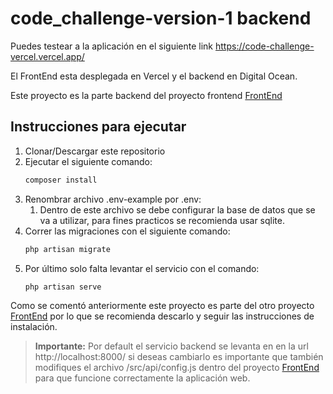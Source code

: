 # code_challenge-version-1 backend

Puedes testear a la aplicación en el siguiente link https://code-challenge-vercel.vercel.app/

El FrontEnd esta desplegada en Vercel y el backend en Digital Ocean.

Este proyecto es la parte backend del proyecto frontend [FrontEnd](https://github.com/javiersaavedraalcala/code_challenge-version-1-frontend)

## Instrucciones para ejecutar

1. Clonar/Descargar este repositorio
2. Ejecutar el siguiente comando:
   ````bash
   composer install
3. Renombrar archivo .env-example por .env:
   1. Dentro de este archivo se debe configurar la base de datos que se va a utilizar, para fines practicos se recomienda usar sqlite.
4. Correr las migraciones con el siguiente comando:
   ````bash
   php artisan migrate
5. Por último solo falta levantar el servicio con el comando:
   ````bash
   php artisan serve
   
Como se comentó anteriormente este proyecto es parte del otro proyecto [FrontEnd](https://github.com/javiersaavedraalcala/code_challenge-version-1-frontend) por lo que se recomienda descarlo y seguir las instrucciones de instalación.

> **Importante:** Por default el servicio backend se levanta en en la url http://localhost:8000/ si deseas cambiarlo es importante que también modifiques el archivo /src/api/config.js dentro del proyecto [FrontEnd](https://github.com/javiersaavedraalcala/code_challenge-version-1-frontend) para que funcione correctamente la aplicación web.
